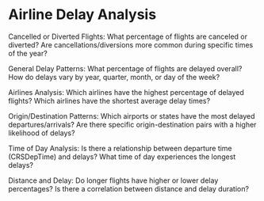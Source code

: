 # Airline Delay Analysis 

Cancelled or Diverted Flights:
What percentage of flights are canceled or diverted?
Are cancellations/diversions more common during specific times of the year?

General Delay Patterns:
What percentage of flights are delayed overall? 
How do delays vary by year, quarter, month, or day of the week?

Airlines Analysis:
Which airlines have the highest percentage of delayed flights?
Which airlines have the shortest average delay times?

Origin/Destination Patterns:
Which airports or states have the most delayed departures/arrivals?
Are there specific origin-destination pairs with a higher likelihood of delays?

Time of Day Analysis:
Is there a relationship between departure time (CRSDepTime) and delays?
What time of day experiences the longest delays?

Distance and Delay:
Do longer flights have higher or lower delay percentages?
Is there a correlation between distance and delay duration?
